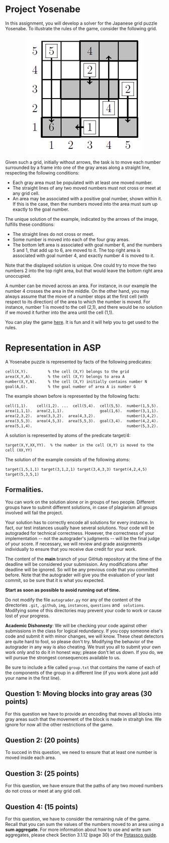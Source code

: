 # Project Yosenabe

In this assignment, you will develop a solver for the Japanese grid puzzle Yosenabe. To illustrate the rules of the game, consider the following grid.
<p align="center">
  <img src="img/yosenabe.png">
</p>
Given such a grid, initially without arrows, the task is to move each number surrounded by a frame into one of the gray areas along a straight line, respecting the following conditions:
<ul>
  <li> Each gray area must be populated with at least one moved number.</li>
  <li> The straight lines of any two moved numbers must not cross or meet at any grid cell.</li>
  <li> An area may be associated with a positive goal number, shown within it. If this is the case, then the numbers moved into the area must sum up exactly to the goal number.</li>
</ul>
The unique solution of the example, indicated by the arrows of the image, fulfills these conditions:
<ul>
  <li> The straight lines do not cross or meet.</li>
  <li> Some number is moved into each of the four gray areas.</li>
  <li> The bottom left area is associated with goal number 6, and the numbers 5 and 1, that add up to 6, are moved to it. The top right area is associated with goal number 4, and exactly number 4 is moved to it.</li>
</ul>
<p>
Note that the displayed solution is unique. One could try to move the two numbers 2 into the top right area, but that would leave the bottom right area unoccupied.
</p>
<p>
A number can be moved across an area. For instance, in our example the number 4 crosses the area in the middle. On the other hand, you may always assume that the move of a number stops at the first cell (with respect to its direction) of the area to which the number is moved. For instance, number 1 is moved to the cell (2,1), and there would be no solution if we moved it further into the area until the cell (1,1).
</p>
<p>
You can play the game <a href="https://github.com/Advanced-Concepts-Programming-Languages/github-starter-course">here</a>. It is fun and it will help you to get used to the rules.
</p>

# Representation in ASP

A Yosenabe puzzle is represented by facts of the following predicates:
```
cell(X,Y).         % the cell (X,Y) belongs to the grid
area(X,Y,A).       % the cell (X,Y) belongs to area A
number(X,Y,N).     % the cell (X,Y) initially contains number N
goal(A,G).         % the goal number of area A is number G
```
The example shown before is represented by the following facts:
```
cell(1,1).    cell(1,2). ...  cell(5,4).  cell(5,5).  number(1,5,5).
area(1,1,1).  area(2,1,1).                goal(1,6).  number(3,1,1).
area(2,3,2).  area(3,3,2).  area(4,3,2).              number(3,4,2).
area(3,5,3).  area(4,5,3).  area(5,5,3).  goal(3,4).  number(4,2,4).
area(5,1,4).                                          number(5,3,2).
```
A solution is represented by atoms of the predicate target/4:
```
target(X,Y,XX,YY).  % the number in the cell (X,Y) is moved to the cell (XX,YY)
```
The solution of the example consists of the following atoms:
```
target(1,5,1,1) target(3,1,2,1) target(3,4,3,3) target(4,2,4,5) target(5,3,5,1)
```

## Formalities.
You can work on the solution alone or in groups of two people. Different groups have to submit different solutions, in case of plagiarism all groups involved will fail the project.

Your solution has to correctly encode all solutions for every instance. In fact, our test instances usually have several solutions. Your code will be autograded for technical correctness. However, the correctness of your implementation -- not the autograder's judgments -- will be the final judge of your score. If necessary, we will review and grade assignments individually to ensure that you receive due credit for your work.

The content of the **main** branch of your GitHub repository at the time of the deadline will be considered your submission. Any modifications after deadline will be ignored. So will be any previous code that you committed before. Note that the autograder will give you the evaluation of your last commit, so be sure that it is what you expected.

**Start as soon as possible to avoid running out of time.**

Do not modify the file ```autograder.py``` nor any of the content of the directories ```.git```, ```.github```, ```img```, ```instances```, ```questions``` and ``` solutions```. Modifying some of this directories may prevent your code to work or cause lost of your progress. 

**Academic Dishonesty**: We will be checking your code against other submissions in the class for logical redundancy. If you copy someone else's code and submit it with minor changes, we will know. These cheat detectors are quite hard to fool, so please don't try. Modifying the behavior of the autograder in any way is also cheating. We trust you all to submit your own work only and to do it in honest way; please don't let us down. If you do, we will pursue the strongest consequences available to us.

Be sure to include a file called ```group.txt``` that contains the name of each of the components of the group in a different line (if you work alone just add your name in the first line).

## Question 1: Moving blocks into gray areas (30 points)

For this question we have to provide an encoding that moves all blocks into gray areas such that the movement of the block is made in straitgh line. We ignore for now all the other restrictions of the game.

## Question 2: (20 points)

To succed in this question, we need to ensure that at least one number is moved inside each area.

## Question 3: (25 points)

For this question, we have ensure that the paths of any two moved numbers do not cross or meet at any grid cell.

## Question 4: (15 points)

For this question, we have to consider the remaining rule of the game. Recall that you can sum the values of the numbers moved to an area using a **sum aggregate**. For more information about how to use and write sum aggregates, please check Section 3.1.12 (page 30) of the [Potassco guide](https://github.com/potassco/guide/releases/tag/v2.2.0).
